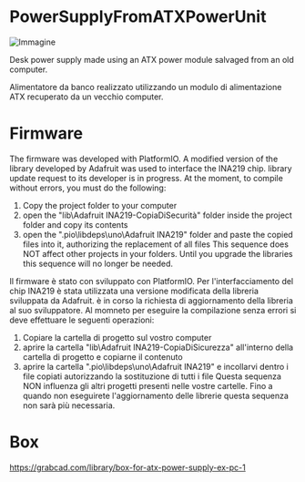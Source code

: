 # PowerSupplyFromATXPowerUnit


![Immagine](IMG_20230213_121605_607.png)
          
Desk power supply made using an ATX power module salvaged from an old computer.

Alimentatore da banco realizzato utilizzando un modulo di alimentazione ATX recuperato da un vecchio computer.

# Firmware
The firmware was developed with PlatformIO.
A modified version of the library developed by Adafruit was used to interface the INA219 chip.
library update request to its developer is in progress.
At the moment, to compile without errors, you must do the following:
1) Copy the project folder to your computer
2) open the "lib\Adafruit INA219-CopiaDiSecurità" folder inside the project folder and copy its contents
3) open the ".pio\libdeps\uno\Adafruit INA219" folder and paste the copied files into it, authorizing the replacement of all files
This sequence does NOT affect other projects in your folders.
Until you upgrade the libraries this sequence will no longer be needed. 

Il firmware è stato con sviluppato con PlatformIO.
Per l'interfacciamento del chip INA219 è stata utilizzata una versione modificata della libreria sviluppata da Adafruit.
è in corso la richiesta di aggiornamento della libreria al suo sviluppatore.
Al momneto per eseguire la compilazione senza errori si deve effettuare le seguenti operazioni:
1) Copiare la cartella di progetto sul vostro computer
2) aprire la cartella "lib\Adafruit INA219-CopiaDiSicurezza" all'interno della cartella di progetto e copiarne il contenuto
3) aprire la cartella ".pio\libdeps\uno\Adafruit INA219" e incollarvi dentro i file copiati autorizzando la sostituzione di tutti i file
Questa sequenza NON influenza gli altri progetti presenti nelle vostre cartelle.
Fino a quando non eseguirete l'aggiornamento delle librerie questa sequenza non sarà più necessaria.


# Box
https://grabcad.com/library/box-for-atx-power-supply-ex-pc-1
